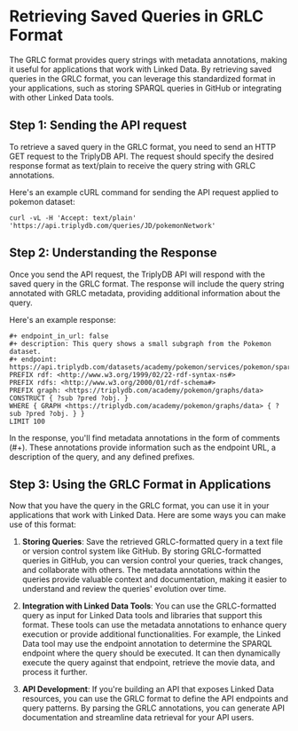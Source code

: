 # Retrieving Saved Queries in GRLC Format

The GRLC format provides query strings with metadata annotations, making it useful for applications that work with Linked Data. By retrieving saved queries in the GRLC format, you can leverage this standardized format in your applications, such as storing SPARQL queries in GitHub or integrating with other Linked Data tools.

## Step 1: Sending the API request

To retrieve a saved query in the GRLC format, you need to send an HTTP GET request to the TriplyDB API. The request should specify the desired response format as text/plain to receive the query string with GRLC annotations.

Here's an example cURL command for sending the API request applied to pokemon dataset:

```code 
curl -vL -H 'Accept: text/plain' 'https://api.triplydb.com/queries/JD/pokemonNetwork'
```
## Step 2: Understanding the Response

Once you send the API request, the TriplyDB API will respond with the saved query in the GRLC format. The response will include the query string annotated with GRLC metadata, providing additional information about the query.

Here's an example response:

```code
#+ endpoint_in_url: false
#+ description: This query shows a small subgraph from the Pokemon dataset.
#+ endpoint: https://api.triplydb.com/datasets/academy/pokemon/services/pokemon/sparql
PREFIX rdf: <http://www.w3.org/1999/02/22-rdf-syntax-ns#>
PREFIX rdfs: <http://www.w3.org/2000/01/rdf-schema#>
PREFIX graph: <https://triplydb.com/academy/pokemon/graphs/data>
CONSTRUCT { ?sub ?pred ?obj. }
WHERE { GRAPH <https://triplydb.com/academy/pokemon/graphs/data> { ?sub ?pred ?obj. } }
LIMIT 100 
```

In the response, you'll find metadata annotations in the form of comments (#+). These annotations provide information such as the endpoint URL, a description of the query, and any defined prefixes.

## Step 3: Using the GRLC Format in Applications

Now that you have the query in the GRLC format, you can use it in your applications that work with Linked Data. Here are some ways you can make use of this format:

1. **Storing Queries**: Save the retrieved GRLC-formatted query in a text file or version control system like GitHub. By storing GRLC-formatted queries in GitHub, you can version control your queries, track changes, and collaborate with others. The metadata annotations within the queries provide valuable context and documentation, making it easier to understand and review the queries' evolution over time.

2. **Integration with Linked Data Tools**: You can use the GRLC-formatted query as input for Linked Data tools and libraries that support this format. These tools can use the metadata annotations to enhance query execution or provide additional functionalities. For example, the Linked Data tool may use the endpoint annotation to determine the SPARQL endpoint where the query should be executed. It can then dynamically execute the query against that endpoint, retrieve the movie data, and process it further.

3. **API Development**: If you're building an API that exposes Linked Data resources, you can use the GRLC format to define the API endpoints and query patterns. By parsing the GRLC annotations, you can generate API documentation and streamline data retrieval for your API users.